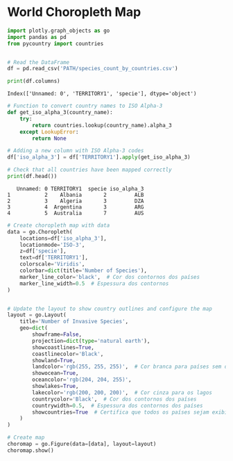 # World Choropleth Map


```python
import plotly.graph_objects as go
import pandas as pd
from pycountry import countries
```


```python

# Read the DataFrame
df = pd.read_csv('PATH/species_count_by_countries.csv')

```


```python
print(df.columns)
```

    Index(['Unnamed: 0', 'TERRITORY1', 'specie'], dtype='object')
    


```python
# Function to convert country names to ISO Alpha-3
def get_iso_alpha_3(country_name):
    try:
        return countries.lookup(country_name).alpha_3
    except LookupError:
        return None

# Adding a new column with ISO Alpha-3 codes
df['iso_alpha_3'] = df['TERRITORY1'].apply(get_iso_alpha_3)

# Check that all countries have been mapped correctly
print(df.head())
```

       Unnamed: 0 TERRITORY1  specie iso_alpha_3
    1           2    Albania       2         ALB
    2           3    Algeria       3         DZA
    3           4  Argentina       3         ARG
    4           5  Australia       7         AUS
    


```python
# Create choropleth map with data
data = go.Choropleth(
    locations=df['iso_alpha_3'],
    locationmode='ISO-3',
    z=df['specie'],
    text=df['TERRITORY1'],
    colorscale='Viridis',
    colorbar=dict(title='Number of Species'),
    marker_line_color='black',  # Cor dos contornos dos países
    marker_line_width=0.5  # Espessura dos contornos
)

```


```python

# Update the layout to show country outlines and configure the map
layout = go.Layout(
    title='Number of Invasive Species',
    geo=dict(
        showframe=False,
        projection=dict(type='natural earth'),
        showcoastlines=True,
        coastlinecolor='Black',
        showland=True,
        landcolor='rgb(255, 255, 255)',  # Cor branca para países sem dados
        showocean=True,
        oceancolor='rgb(204, 204, 255)',
        showlakes=True,
        lakecolor='rgb(200, 200, 200)',  # Cor cinza para os lagos
        countrycolor='Black',  # Cor dos contornos dos países
        countrywidth=0.5,  # Espessura dos contornos dos países
        showcountries=True  # Certifica que todos os países sejam exibidos
    )
)

# Create map
choromap = go.Figure(data=[data], layout=layout)
choromap.show()
```


